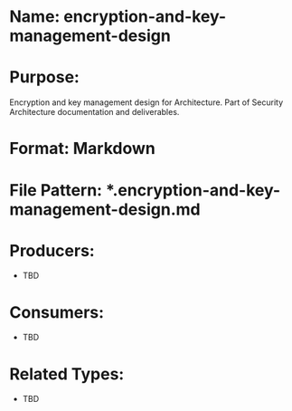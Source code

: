# Name: encryption-and-key-management-design

# Purpose:
Encryption and key management design for Architecture. Part of Security Architecture documentation and deliverables.

# Format: Markdown

# File Pattern: *.encryption-and-key-management-design.md

# Producers:
- TBD

# Consumers:
- TBD

# Related Types:
- TBD
